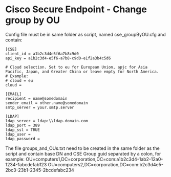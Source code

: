 # Cisco Secure Endpoint - Change group by OU
 
Config file must be in same folder as script, named cse_groupByOU.cfg and contain:

    [CSE]
    client_id = a1b2c3d4e5f6a7b8c9d0
    api_key = a1b2c3d4-e5f6-a7b8-c9d0-e1f2a3b4c5d6

    # Cloud selection. Set to eu for European Union, apjc for Asia Pacific, Japan, and Greater China or leave empty for North America.
    # Example:
    # cloud = eu
    cloud = 

    [EMAIL]
    recipient = name@somedomain
    sender_email = other.name@somedomain
    smtp_server = your.smtp.server

    [LDAP]
    ldap_server = ldap:\\ldap.domain.com
    ldap_port = 389
    ldap_ssl = TRUE
    ldap_user = 
    ldap_password = 

The file groups_and_OUs.txt need to be created in the same folder as the script and contain base DN and CSE Group guid separated by a colon, for example:
        OU=computers1,DC=corporation,DC=com:a1b2c3d4-1ab2-12a0-1234-1abcdefab123
        OU=computers2,DC=corporation,DC=com:b2c3d4e5-2bc3-23b1-2345-2bcdefabc234
